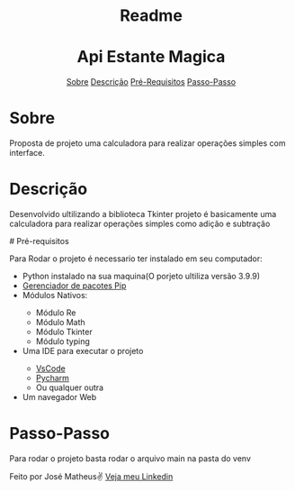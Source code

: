 <h1 align = "center">Readme</h1>
<h1 align = "center">Api Estante Magica</h1>
<p align = "center ">
    <a href="#Sobre">Sobre</a>
    <a href="#Descrição">Descrição</a>
    <a href="#Pré-requisitos">Pré-Requisitos</a>
    <a href="#Passo-Passo">Passo-Passo</a>
</p>

# Sobre
<p id = "Sobre">Proposta de projeto uma calculadora para realizar operações simples com interface. </p>

# Descrição 
<p>Desenvolvido ultilizando a biblioteca Tkinter projeto é basicamente uma calculadora para realizar operações simples como adição e subtração</p>
# Pré-requisitos 
<p>Para Rodar o projeto é necessario ter instalado em seu computador:</p>
    <ul>
        <li>Python instalado na sua maquina(O porjeto ultiliza versão 3.9.9)</li>
        <li><a href="https://pypi.org/project/pip/">Gerenciador de pacotes Pip</a></li>
        <li>Módulos Nativos:</li>
            <ul>
                <li>Módulo Re</li>
                <li>Módulo Math</li>
                <li>Módulo Tkinter</li>
                <li>Módulo typing</li>
                </ul>
        <li>Uma IDE para executar o projeto</li>
            <ul>
                <li><a href="https://code.visualstudio.com/download">VsCode</a></li>
                <li><a href="https://www.jetbrains.com/pt-br/pycharm/download">Pycharm</a></li>
                <li>Ou qualquer outra </li>
            </ul>
        <li>Um navegador Web</li>
    </ul>

# Passo-Passo
<p>Para rodar o projeto basta rodar o arquivo main na pasta do venv</p>

<p>Feito por José Matheus✌ <a href = "https://www.linkedin.com/in/josé-matheus-de-lima-27706a1b6/">Veja meu Linkedin</a></p>
